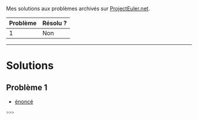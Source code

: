 Mes solutions aux problèmes archivés sur [ProjectEuler.net](https://projecteuler.net/).

| **Problème** | **Résolu ?** |
|--------------|--------------|
| 1            | Non          |

--- 

# Solutions

## Problème 1
- [énoncé](https://projecteuler.net/problem=1)

```python
>>> 
```
